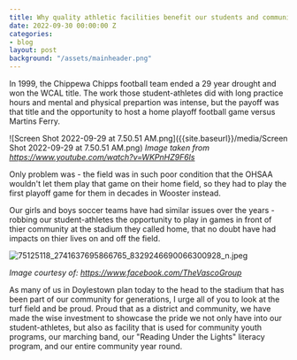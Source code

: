 ```yaml
---
title: Why quality athletic facilities benefit our students and community
date: 2022-09-30 00:00:00 Z
categories:
- blog
layout: post
background: "/assets/mainheader.png"
---
```


In 1999, the Chippewa Chipps football team ended a 29 year drought and won the WCAL title. The work those student-athletes did with long practice hours and mental and physical prepartion was intense, but the payoff was that title and the opportunity to host a home playoff football game versus Martins Ferry.

![Screen Shot 2022-09-29 at 7.50.51 AM.png]({{site.baseurl}}/media/Screen Shot 2022-09-29 at 7.50.51 AM.png)
_Image taken from https://www.youtube.com/watch?v=WKPnHZ9F6ls_

Only problem was - the field was in such poor condition that the OHSAA wouldn't let them play that game on their home field, so they had to play the first playoff game for them in decades in Wooster instead.

Our girls and boys soccer teams have had similar issues over the years - robbing our student-athletes the opportunity to play in games in front of thier community at the stadium they called home, that no doubt have had impacts on thier lives on and off the field.

![75125118_2741637695866765_8329246690066300928_n.jpeg]({{site.baseurl}}/media/75125118_2741637695866765_8329246690066300928_n.jpeg)

_Image courtesy of: https://www.facebook.com/TheVascoGroup_

As many of us in Doylestown plan today to the head to the stadium that has been part of our community for generations, I urge all of you to look at the turf field and be proud. Proud that as a district and community, we have made the wise investment to showcase the pride we not only have into our student-athletes, but also as facility that is used for community youth programs, our marching band, our "Reading Under the Lights" literacy program, and our entire community year round.
